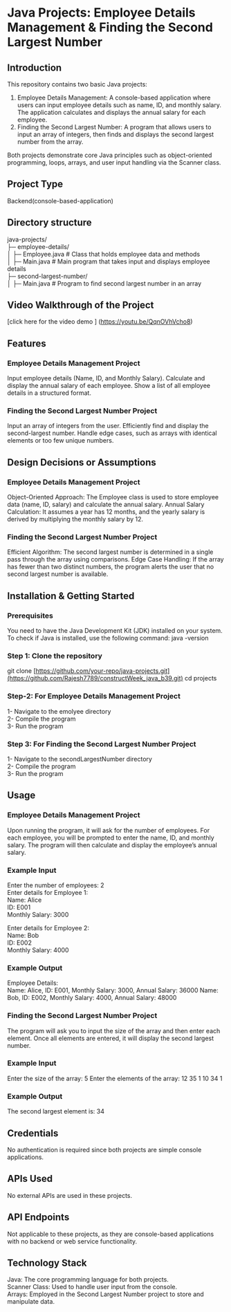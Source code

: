 # Java Projects: Employee Details Management & Finding the Second Largest Number

## Introduction
This repository contains two basic Java projects:

1. Employee Details Management: A console-based application where users can input employee details such as name, ID, and monthly salary. The application calculates and displays the annual salary for each employee.
2. Finding the Second Largest Number: A program that allows users to input an array of integers, then finds and displays the second largest number from the array.

Both projects demonstrate core Java principles such as object-oriented programming, loops, arrays, and user input handling via the Scanner class.

## Project Type
Backend(console-based-application)

## Directory structure
java-projects/  
├─ employee-details/  
│  ├─ Employee.java  # Class that holds employee data and methods  
│  ├─ Main.java      # Main program that takes input and displays employee details  
├─ second-largest-number/  
│  ├─ Main.java      # Program to find second largest number in an array  

## Video Walkthrough of the Project
[click here for the video demo ] (https://youtu.be/QqnOVhVcho8)

## Features
### Employee Details Management Project
Input employee details (Name, ID, and Monthly Salary).
Calculate and display the annual salary of each employee.
Show a list of all employee details in a structured format.
### Finding the Second Largest Number Project
Input an array of integers from the user.
Efficiently find and display the second-largest number.
Handle edge cases, such as arrays with identical elements or too few unique numbers.

## Design Decisions or Assumptions
### Employee Details Management Project
Object-Oriented Approach: The Employee class is used to store employee data (name, ID, salary) and calculate the annual salary.
Annual Salary Calculation: It assumes a year has 12 months, and the yearly salary is derived by multiplying the monthly salary by 12.
### Finding the Second Largest Number Project
Efficient Algorithm: The second largest number is determined in a single pass through the array using comparisons.
Edge Case Handling: If the array has fewer than two distinct numbers, the program alerts the user that no second largest number is available.

## Installation & Getting Started
### Prerequisites
You need to have the Java Development Kit (JDK) installed on your system. To check if Java is installed, use the following command:
java -version
### Step 1: Clone the repository
git clone [https://github.com/your-repo/java-projects.git](https://github.com/Rajesh7789/constructWeek_java_b39.git)
cd projects
### Step-2: For Employee Details Management Project
1- Navigate to the emolyee directory  
2- Compile the program  
3- Run the program  
### Step 3: For Finding the Second Largest Number Project
1- Navigate to the secondLargestNumber directory  
2- Compile the program  
3- Run the program  

## Usage
### Employee Details Management Project
Upon running the program, it will ask for the number of employees. For each employee, you will be prompted to enter the name, ID, and monthly salary. The program will then calculate and display the employee’s annual salary.

### Example Input
Enter the number of employees: 2  
Enter details for Employee 1:  
Name: Alice  
ID: E001  
Monthly Salary: 3000  

Enter details for Employee 2:  
Name: Bob  
ID: E002  
Monthly Salary: 4000  

### Example Output
Employee Details:  
Name: Alice, ID: E001, Monthly Salary: 3000, Annual Salary: 36000
Name: Bob, ID: E002, Monthly Salary: 4000, Annual Salary: 48000

### Finding the Second Largest Number Project
The program will ask you to input the size of the array and then enter each element. Once all elements are entered, it will display the second largest number.

### Example Input
Enter the size of the array: 5
Enter the elements of the array: 12 35 1 10 34 1

### Example Output
The second largest element is: 34

## Credentials
No authentication is required since both projects are simple console applications.

## APIs Used
No external APIs are used in these projects.

## API Endpoints
Not applicable to these projects, as they are console-based applications with no backend or web service functionality.

## Technology Stack
Java: The core programming language for both projects.  
Scanner Class: Used to handle user input from the console.  
Arrays: Employed in the Second Largest Number project to store and manipulate data.



